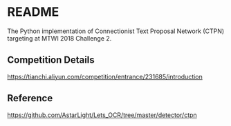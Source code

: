 # README

The Python implementation of Connectionist Text Proposal Network (CTPN) targeting at MTWI 2018 Challenge 2.

## Competition Details 

https://tianchi.aliyun.com/competition/entrance/231685/introduction

## Reference

https://github.com/AstarLight/Lets_OCR/tree/master/detector/ctpn
